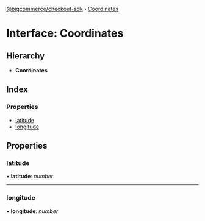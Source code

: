 [@bigcommerce/checkout-sdk](../README.md) › [Coordinates](coordinates.md)

# Interface: Coordinates

## Hierarchy

* **Coordinates**

## Index

### Properties

* [latitude](coordinates.md#latitude)
* [longitude](coordinates.md#longitude)

## Properties

###  latitude

• **latitude**: *number*

___

###  longitude

• **longitude**: *number*
